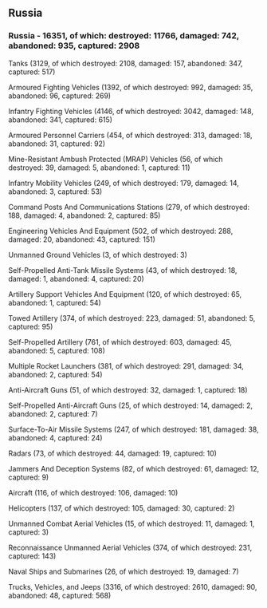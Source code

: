 
 
 ## Russia
 
 ### Russia - 16351, of which: destroyed: 11766, damaged: 742, abandoned: 935, captured: 2908

 

 

 Tanks (3129, of which destroyed: 2108, damaged: 157, abandoned: 347, captured: 517)

 Armoured Fighting Vehicles (1392, of which destroyed: 992, damaged: 35, abandoned: 96, captured: 269)

 Infantry Fighting Vehicles (4146, of which destroyed: 3042, damaged: 148, abandoned: 341, captured: 615)

 Armoured Personnel Carriers (454, of which destroyed: 313, damaged: 18, abandoned: 31, captured: 92)

 Mine-Resistant Ambush Protected (MRAP) Vehicles (56, of which destroyed: 39, damaged: 5, abandoned: 1, captured: 11)

 Infantry Mobility Vehicles (249, of which destroyed: 179, damaged: 14, abandoned: 3, captured: 53)

 Command Posts And Communications Stations (279, of which destroyed: 188, damaged: 4, abandoned: 2, captured: 85)

 Engineering Vehicles And Equipment (502, of which destroyed: 288, damaged: 20, abandoned: 43, captured: 151)

 Unmanned Ground Vehicles (3, of which destroyed: 3)

 Self-Propelled Anti-Tank Missile Systems (43, of which destroyed: 18, damaged: 1, abandoned: 4, captured: 20)

 Artillery Support Vehicles And Equipment (120, of which destroyed: 65, abandoned: 1, captured: 54)

 Towed Artillery (374, of which destroyed: 223, damaged: 51, abandoned: 5, captured: 95)

 Self-Propelled Artillery (761, of which destroyed: 603, damaged: 45, abandoned: 5, captured: 108)

 Multiple Rocket Launchers (381, of which destroyed: 291, damaged: 34, abandoned: 2, captured: 54)

 Anti-Aircraft Guns (51, of which destroyed: 32, damaged: 1, captured: 18)

 Self-Propelled Anti-Aircraft Guns (25, of which destroyed: 14, damaged: 2, abandoned: 2, captured: 7)

 Surface-To-Air Missile Systems (247, of which destroyed: 181, damaged: 38, abandoned: 4, captured: 24)

 Radars (73, of which destroyed: 44, damaged: 19, captured: 10)

 Jammers And Deception Systems (82, of which destroyed: 61, damaged: 12, captured: 9)

 Aircraft (116, of which destroyed: 106, damaged: 10)

 Helicopters (137, of which destroyed: 105, damaged: 30, captured: 2)

 Unmanned Combat Aerial Vehicles (15, of which destroyed: 11, damaged: 1, captured: 3)

 Reconnaissance Unmanned Aerial Vehicles (374, of which destroyed: 231, captured: 143)

 Naval Ships and Submarines (26, of which destroyed: 19, damaged: 7)

 Trucks, Vehicles, and Jeeps (3316, of which destroyed: 2610, damaged: 90, abandoned: 48, captured: 568)


